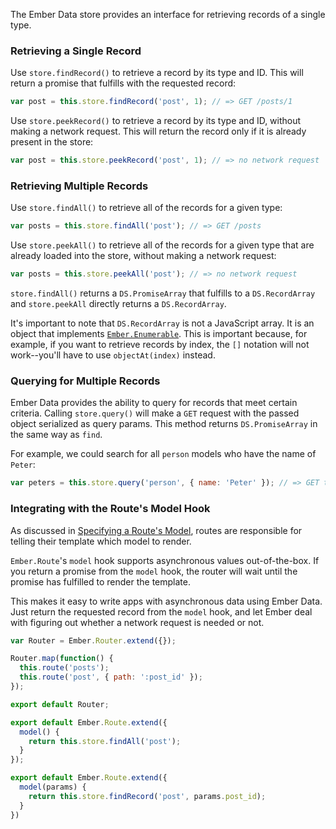 The Ember Data store provides an interface for retrieving records of a single
type.

### Retrieving a Single Record

Use `store.findRecord()` to retrieve a record by its type and ID. This will
return a promise that fulfills with the requested record:

```javascript
var post = this.store.findRecord('post', 1); // => GET /posts/1
```

Use `store.peekRecord()` to retrieve a record by its type and ID, without making
a network request. This will return the record only if it is already present in
the store:

```javascript
var post = this.store.peekRecord('post', 1); // => no network request
```

### Retrieving Multiple Records

Use `store.findAll()` to retrieve all of the records for a given type:

```javascript
var posts = this.store.findAll('post'); // => GET /posts
```

Use `store.peekAll()` to retrieve all of the records for a given type that are
already loaded into the store, without making a network request:

```javascript
var posts = this.store.peekAll('post'); // => no network request
```

`store.findAll()` returns a `DS.PromiseArray` that fulfills to a
`DS.RecordArray` and `store.peekAll` directly returns a `DS.RecordArray`.

It's important to note that `DS.RecordArray` is not a JavaScript array.  It is
an object that implements [`Ember.Enumerable`][1]. This is important because,
for example, if you want to retrieve records by index, the `[]` notation will
not work--you'll have to use `objectAt(index)` instead.

[1]: https://api.emberjs.com/classes/Ember.Enumerable.html

### Querying for Multiple Records

Ember Data provides the ability to query for records that meet certain criteria. Calling `store.query()`
will make a `GET` request with the passed object serialized as query params. This method returns
`DS.PromiseArray` in the same way as `find`.

For example, we could search for all `person` models who have the name of
`Peter`:

```javascript
var peters = this.store.query('person', { name: 'Peter' }); // => GET to /persons?name=Peter
```

### Integrating with the Route's Model Hook

As discussed in [Specifying a Route's Model][3], routes are
responsible for telling their template which model to render.

[3]: ../../routing/specifying-a-routes-model/

`Ember.Route`'s `model` hook supports asynchronous values
out-of-the-box. If you return a promise from the `model` hook, the
router will wait until the promise has fulfilled to render the
template.

This makes it easy to write apps with asynchronous data using Ember
Data. Just return the requested record from the `model` hook, and let
Ember deal with figuring out whether a network request is needed or not.

```javascript {data-filename=app/router.js}
var Router = Ember.Router.extend({});

Router.map(function() {
  this.route('posts');
  this.route('post', { path: ':post_id' });
});

export default Router;
```

```javascript {data-filename=app/routes/posts.js}
export default Ember.Route.extend({
  model() {
    return this.store.findAll('post');
  }
});
```

```javascript {data-filename=app/routes/post.js}
export default Ember.Route.extend({
  model(params) {
    return this.store.findRecord('post', params.post_id);
  }
})
```
